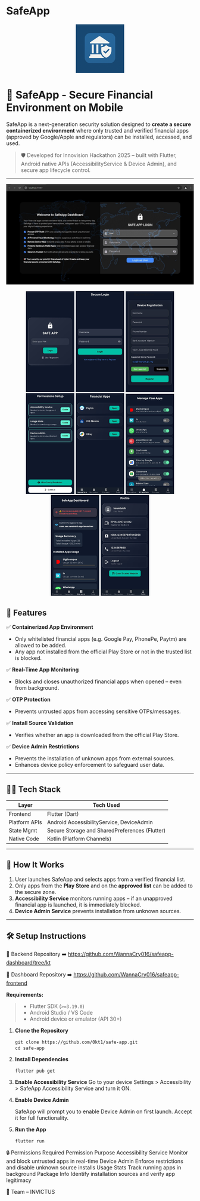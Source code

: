 # SafeApp

<p align="center">
  <img src="assets/icon/icon.png" alt="App logo" width="130"/>
</p>


# 🔐 SafeApp - Secure Financial Environment on Mobile

SafeApp is a next-generation security solution designed to **create a secure containerized environment** where only trusted and verified financial apps (approved by Google/Apple and regulators) can be installed, accessed, and used.

>🛡️ Developed for Innovision Hackathon 2025 – built with Flutter, Android native APIs (AccessibilityService & Device Admin), and secure app lifecycle control.

---

![Dashboard Screen](assets/screenshots/web_dashboard.jpg)
<p align="center">
  <img src="assets/screenshots/pin_screen.jpg" alt="Pin Screen" width="130"/>
  <img src="assets/screenshots/login_screen.jpg" alt="Login Screen" width="130"/>
<img src="assets/screenshots/register_device_screen.jpg" alt="Register Device Screen" width="130"/> 
<img src="assets/screenshots/permissions_screen.jpg" alt="Permissions Screen" width="130"/> 
<img src="assets/screenshots/secure_screen.jpg" alt="Secure Screen" width="130"/> 
<img src="assets/screenshots/manage_apps_screen.jpg" alt="Manage Apps Screen" width="130"/> 
<img src="assets/screenshots/dashboard_screen.jpg" alt="Mobile Dashboard Screen" width="130"/>
<img src="assets/screenshots/profile_screen.jpg" alt="Profile Screen" width="130"/>
</p>


## 🚀 Features

✅ **Containerized App Environment**  
- Only whitelisted financial apps (e.g. Google Pay, PhonePe, Paytm) are allowed to be added.  
- Any app not installed from the official Play Store or not in the trusted list is blocked.

✅ **Real-Time App Monitoring**  
- Blocks and closes unauthorized financial apps when opened – even from background.

✅ **OTP Protection**  
- Prevents untrusted apps from accessing sensitive OTPs/messages.

✅ **Install Source Validation**  
- Verifies whether an app is downloaded from the official Play Store.

✅ **Device Admin Restrictions**  
- Prevents the installation of unknown apps from external sources.
- Enhances device policy enforcement to safeguard user data.

---

## 🧑‍💻 Tech Stack

| Layer         | Tech Used                          |
|---------------|------------------------------------|
| Frontend      | Flutter (Dart)                     |
| Platform APIs | Android AccessibilityService, DeviceAdmin |
| State Mgmt    | Secure Storage and SharedPreferences (Flutter)        |
| Native Code   | Kotlin (Platform Channels)         |

---

## 📲 How It Works

1. User launches SafeApp and selects apps from a verified financial list.
2. Only apps from the **Play Store** and on the **approved list** can be added to the secure zone.
3. **Accessibility Service** monitors running apps – if an unapproved financial app is launched, it is immediately blocked.
4. **Device Admin Service** prevents installation from unknown sources.

---

## 🛠️ Setup Instructions

🔗 Backend Repository
➡️ https://github.com/WannaCry016/safeapp-dashboard/tree/kt

🔗 Dashboard Repository
➡️ https://github.com/WannaCry016/safeapp-frontend

 **Requirements:**  
> - Flutter SDK (`>=3.19.0`)  
> - Android Studio / VS Code  
> - Android device or emulator (API 30+)

1. **Clone the Repository**
   ```
   git clone https://github.com/0kt1/safe-app.git
   cd safe-app
   ```
2. **Install Dependencies**
    ```
    flutter pub get
    ```
3. **Enable Accessibility Service**
    Go to your device Settings > Accessibility > SafeApp Accessibility Service and turn it ON.

3. **Enable Device Admin**

    SafeApp will prompt you to enable Device Admin on first launch. Accept it for full functionality.

4. **Run the App**
    ```
    flutter run
    ```
🔒 Permissions Required
Permission	Purpose
Accessibility Service	Monitor and block untrusted apps in real-time
Device Admin	Enforce restrictions and disable unknown source installs
Usage Stats	Track running apps in background
Package Info	Identify installation sources and verify app legitimacy

👥 Team – INVICTUS








